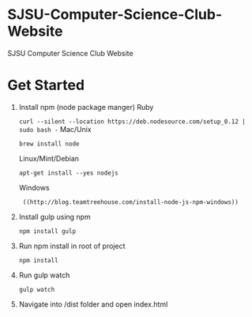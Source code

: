 # SJSU-Computer-Science-Club-Website
SJSU Computer Science Club Website

# Get Started
1. Install npm (node package manger) 
	Ruby

	```curl --silent --location https://deb.nodesource.com/setup_0.12 | sudo bash -```
	Mac/Unix

	```brew install node```

	Linux/Mint/Debian
	
	```apt-get install --yes nodejs```
	
	Windows
	
		((http://blog.teamtreehouse.com/install-node-js-npm-windows))
2. Install gulp using npm
	
	```npm install gulp```

3. Run npm install in root of project
	
	```npm install```

4. Run gulp watch
	
	```gulp watch```
	
5. Navigate into /dist folder and open index.html